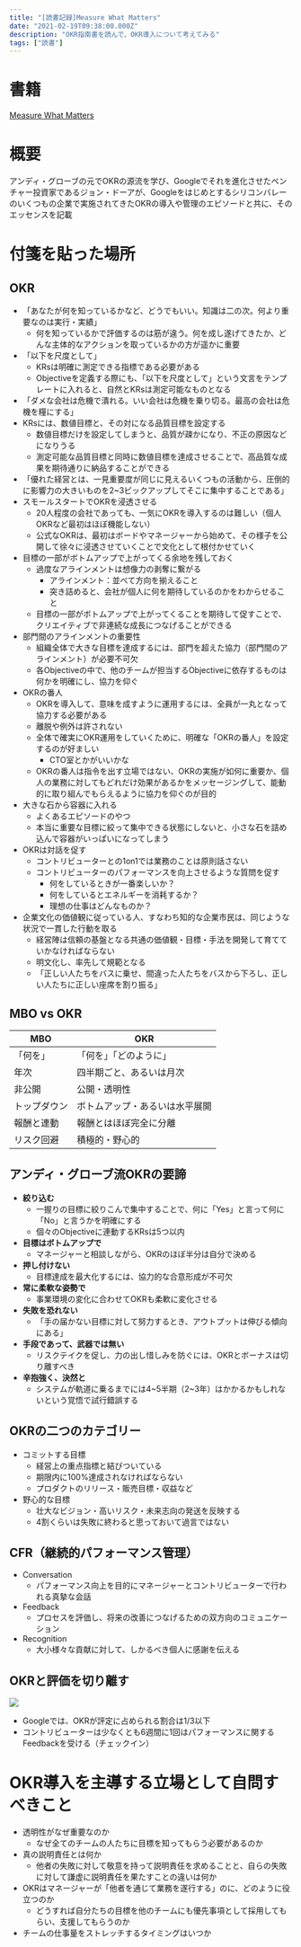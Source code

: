 ```yaml
---
title: "[読書記録]Measure What Matters"
date: "2021-02-19T09:38:00.000Z"
description: "OKR指南書を読んで、OKR導入について考えてみる"
tags: ["読書"]
---
```


# 書籍
[Measure What Matters](https://www.amazon.co.jp/Measure-What-Matters-%E4%BC%9D%E8%AA%AC%E3%81%AE%E3%83%99%E3%83%B3%E3%83%81%E3%83%A3%E3%83%BC%E6%8A%95%E8%B3%87%E5%AE%B6%E3%81%8CGoogle%E3%81%AB%E6%95%99%E3%81%88%E3%81%9F%E6%88%90%E5%8A%9F%E6%89%8B%E6%B3%95-%E3%83%A1%E3%82%B8%E3%83%A3%E3%83%BC%E3%83%BB%E3%83%9B%E3%83%AF%E3%83%83%E3%83%88%E3%83%BB%E3%83%9E%E3%82%BF%E3%83%BC%E3%82%BA/dp/4532322405/ref=tmm_hrd_swatch_0?_encoding=UTF8&qid=&sr=)

# 概要
アンディ・グローブの元でOKRの源流を学び、Googleでそれを進化させたベンチャー投資家であるジョン・ドーアが、Googleをはじめとするシリコンバレーのいくつもの企業で実施されてきたOKRの導入や管理のエピソードと共に、そのエッセンスを記載

# 付箋を貼った場所
## OKR
- 「あなたが何を知っているかなど、どうでもいい。知識は二の次。何より重要なのは実行・実績」
  - 何を知っているかで評価するのは筋が違う。何を成し遂げてきたか、どんな主体的なアクションを取っているかの方が遥かに重要
- 「以下を尺度として」
  - KRsは明確に測定できる指標である必要がある
  - Objectiveを定義する際にも、「以下を尺度として」という文言をテンプレートに入れると、自然とKRsは測定可能なものとなる
- 「ダメな会社は危機で潰れる。いい会社は危機を乗り切る。最高の会社は危機を糧にする」
- KRsには、数値目標と、その対になる品質目標を設定する
  - 数値目標だけを設定してしまうと、品質が疎かになり、不正の原因などになりうる
  - 測定可能な品質目標と同時に数値目標を達成させることで、高品質な成果を期待通りに納品することができる
- 「優れた経営とは、一見重要度が同じに見えるいくつもの活動から、圧倒的に影響力の大きいものを2~3ピックアップしてそこに集中することである」
- スモールスタートでOKRを浸透させる
  - 20人程度の会社であっても、一気にOKRを導入するのは難しい（個人OKRなど最初はほぼ機能しない）
  - 公式なOKRは、最初はボードやマネージャーから始めて、その様子を公開して徐々に浸透させていくことで文化として根付かせていく
- 目標の一部がボトムアップで上がってくる余地を残しておく
  - 過度なアラインメントは想像力の剥奪に繋がる
    - アラインメント：並べて方向を揃えること
    - 突き詰めると、会社が個人に何を期待しているのかをわからせること
  - 目標の一部がボトムアップで上がってくることを期待して促すことで、クリエイティブで非連続な成長につなげることができる
- 部門間のアラインメントの重要性
  - 組織全体で大きな目標を達成するには、部門を超えた協力（部門間のアラインメント）が必要不可欠
  - 各Objectiveの中で、他のチームが担当するObjectiveに依存するものは何かを明確にし、協力を仰ぐ
- OKRの番人
  - OKRを導入して、意味を成すように運用するには、全員が一丸となって協力する必要がある
  - 離脱や例外は許されない
  - 全体で確実にOKR運用をしていくために、明確な「OKRの番人」を設定するのが好ましい
    - CTO室とかがいいかな
  - OKRの番人は指令を出す立場ではない、OKRの実施が如何に重要か、個人の業務に対してもどれだけ効果があるかをメッセージングして、能動的に取り組んでもらえるように協力を仰ぐのが目的
- 大きな石から容器に入れる
  - よくあるエピソードのやつ
  - 本当に重要な目標に絞って集中できる状態にしないと、小さな石を詰め込んで容器がいっぱいになってしまう
- OKRは対話を促す
  - コントリビューターとの1on1では業務のことは原則話さない
  - コントリビューターのパフォーマンスを向上させるような質問を促す
    - 何をしているときが一番楽しいか？
    - 何をしているとエネルギーを消耗するか？
    - 理想の仕事はどんなものか？
- 企業文化の価値観に従っている人、すなわち知的な企業市民は、同じような状況で一貫した行動を取る
  - 経営陣は信頼の基盤となる共通の価値観・目標・手法を開発して育てていかなければならない
  - 明文化し、率先して規範となる
  - 「正しい人たちをバスに乗せ、間違った人たちをバスから下ろし、正しい人たちに正しい座席を割り振る」


## MBO vs OKR
| MBO | OKR |
| --- | --- |
| 「何を」 | 「何を」「どのように」 |
| 年次 | 四半期ごと、あるいは月次 |
| 非公開 | 公開・透明性 |
| トップダウン | ボトムアップ・あるいは水平展開 |
| 報酬と連動 | 報酬とはほぼ完全に分離 |
| リスク回避 | 積極的・野心的 |

## アンディ・グローブ流OKRの要諦
- **絞り込む**
  - 一握りの目標に絞りこんで集中することで、何に「Yes」と言って何に「No」と言うかを明確にする
  - 個々のObjectiveに連動するKRsは5つ以内
- **目標はボトムアップで**
  - マネージャーと相談しながら、OKRのほぼ半分は自分で決める
- **押し付けない**
  - 目標達成を最大化するには、協力的な合意形成が不可欠
- **常に柔軟な姿勢で**
  - 事業環境の変化に合わせてOKRも柔軟に変化させる
- **失敗を恐れない**
  - 「手の届かない目標に対して努力するとき、アウトプットは伸びる傾向にある」
- **手段であって、武器では無い**
  - リスクテイクを促し、力の出し惜しみを防ぐには、OKRとボーナスは切り離すべき
- **辛抱強く、決然と**
  - システムが軌道に乗るまでには4~5半期（2~3年）はかかるかもしれないという覚悟で試行錯誤する

## OKRの二つのカテゴリー
- コミットする目標
  - 経営上の重点指標と結びついている
  - 期限内に100%達成されなければならない
  - プロダクトのリリース・販売目標・収益など
- 野心的な目標
  - 壮大なビジョン・高いリスク・未来志向の発送を反映する
  - 4割くらいは失敗に終わると思っておいて過言ではない

## CFR（継続的パフォーマンス管理）
- Conversation
  - パフォーマンス向上を目的にマネージャーとコントリビューターで行われる真摯な会話
- Feedback
  - プロセスを評価し、将来の改善につなげるための双方向のコミュニケーション
- Recognition
  - 大小様々な貢献に対して、しかるべき個人に感謝を伝える

## OKRと評価を切り離す
<img src="./OKR.png">

- Googleでは、OKRが評定に占められる割合は1/3以下
- コントリビューターは少なくとも6週間に1回はパフォーマンスに関するFeedbackを受ける（チェックイン） 

# OKR導入を主導する立場として自問すべきこと
- 透明性がなぜ重要なのか
  - なぜ全てのチームの人たちに目標を知ってもらう必要があるのか
- 真の説明責任とは何か
  - 他者の失敗に対して敬意を持って説明責任を求めることと、自らの失敗に対して謙虚に説明責任を果たすことの違いは何か
- OKRはマネージャーが「他者を通じて業務を遂行する」のに、どのように役立つのか
  - どうすれば自分たちの目標を他のチームにも優先事項として採用してもらい、支援してもらうのか
- チームの仕事量をストレッチするタイミングはいつか